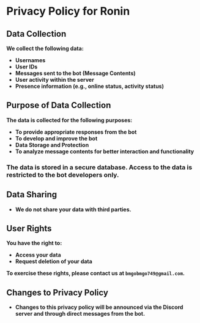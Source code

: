 # Privacy Policy for Ronin
## Data Collection

**We collect the following data:**

- **Usernames**
- **User IDs**
- **Messages sent to the bot (Message Contents)**
- **User activity within the server**
- **Presence information (e.g., online status, activity status)**

## Purpose of Data Collection
**The data is collected for the following purposes:**

- **To provide appropriate responses from the bot**
- **To develop and improve the bot**
- **Data Storage and Protection**
- **To analyze message contents for better interaction and functionality**

### The data is stored in a secure database. Access to the data is restricted to the bot developers only.

## Data Sharing
- **We do not share your data with third parties.**

## User Rights
**You have the right to:**

- **Access your data**
- **Request deletion of your data**

**To exercise these rights, please contact us at `bmgobmgo749@gmail.com`.**

## Changes to Privacy Policy
- **Changes to this privacy policy will be announced via the Discord server and through direct messages from the bot.**
